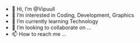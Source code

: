- 👋 Hi, I’m @Vipuull
- 👀 I’m interested in Coding, Development, Graphics
- 🌱 I’m currently learning Technology
- 💞️ I’m looking to collaborate on ...
- 📫 How to reach me ...

<!---
Vipuull/Vipuull is a ✨ special ✨ repository because its `README.md` (this file) appears on your GitHub profile.
You can click the Preview link to take a look at your changes.
--->
